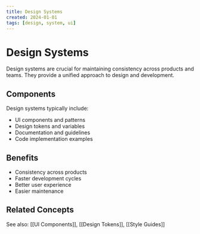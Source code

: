 ```yaml
---
title: Design Systems
created: 2024-01-01
tags: [design, system, ui]
---
```


# Design Systems

Design systems are crucial for maintaining consistency across products and teams. They provide a unified approach to design and development.

## Components

Design systems typically include:
- UI components and patterns
- Design tokens and variables
- Documentation and guidelines
- Code implementation examples

## Benefits

- Consistency across products
- Faster development cycles
- Better user experience
- Easier maintenance

## Related Concepts

See also: [[UI Components]], [[Design Tokens]], [[Style Guides]]